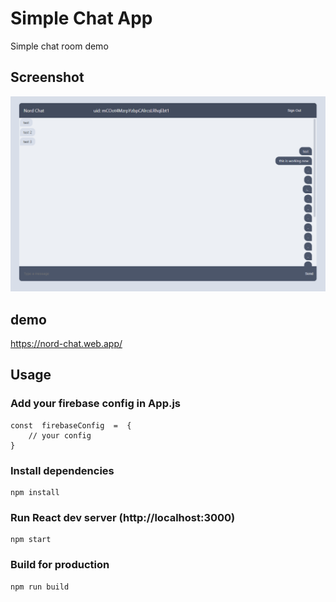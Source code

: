 
# Simple Chat App

Simple chat room demo

## Screenshot

![screenshot1.png](screenshot1.png)

## demo
https://nord-chat.web.app/

## Usage

### Add your firebase config in App.js
```
const  firebaseConfig  =  {
	// your config
}
```

### Install dependencies
```
npm install
```

### Run React dev server (http://localhost:3000)
```
npm start
```

### Build for production
```
npm run build
```